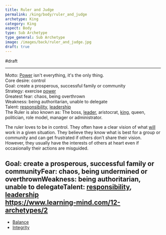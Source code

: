 ```yaml
---
title: Ruler and Judge
permalink: /king/body/ruler_and_judge
archetype: King
category: King
aspect: Body
type: Sub Archetype
type_general: Sub Archetype
image: /images/back/ruler_and_judge.jpg
draft: true
---
```

#draft   
  
---  
  
Motto: [Power](/king/mature_king/power) isn't everything, it's the only thing.  
Core desire: control  
Goal: create a prosperous, successful family or community  
Strategy: exercise [power](/king/mature_king/power)  
Greatest fear: chaos, being overthrown  
Weakness: being authoritarian, unable to delegate  
Talent: [responsibility](/king/mature_king/responsibility), [leadership](/king/spirit/leader/leadership)  
The Ruler is also known as: The boss, [leader](/king/spirit/leader), aristocrat, [king](/king/mature_king), queen, politician, role model, manager or administrator.  
  
The ruler loves to be in control. They often have a clear vision of what [will](/warrior/body/athlete/will) work in a given situation. They believe they know what is best for a group or community and can get frustrated if others don’t share their vision. However, they usually have the interests of others at heart even if occasionally their actions are misguided.  
  
Goal: create a prosperous, successful family or communityFear: chaos, being undermined or overthrownWeakness: being authoritarian, unable to delegateTalent: [responsibility](/king/mature_king/responsibility), [leadership](/king/spirit/leader/leadership)  
https://www.learning-mind.com/12-archetypes/2
---
- [Balance](/king/body/ruler_and_judge/balance)
- [Integrity](/king/body/ruler_and_judge/integrity)
